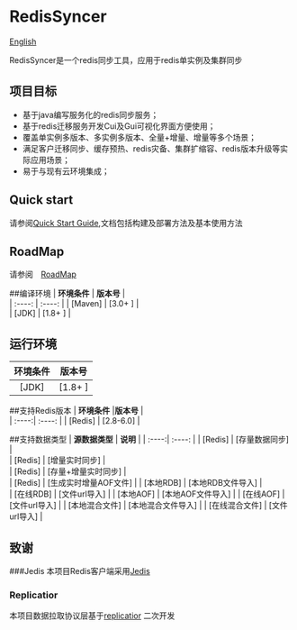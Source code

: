 # RedisSyncer
[English](README_en.md)

RedisSyncer是一个redis同步工具，应用于redis单实例及集群同步

## 项目目标

* 基于java编写服务化的redis同步服务；
* 基于redis迁移服务开发Cui及Gui可视化界面方便使用；
* 覆盖单实例多版本、多实例多版本、全量+增量、增量等多个场景；
* 满足客户迁移同步、缓存预热、redis灾备、集群扩缩容、redis版本升级等实际应用场景；
* 易于与现有云环境集成；

## Quick start

请参阅[Quick Start Guide](docs/quickstart.md),文档包括构建及部署方法及基本使用方法

## RoadMap

请参阅　[RoadMap](docs/roadmap.md)

##编译环境
|     **环境条件** |   **版本号**  |  
|      :----:     |     :----:   | 
|  \[Maven\]     |  \[3.0+ \]   |  
|  \[JDK\]       |  \[1.8+ \]   |

## 运行环境

|     **环境条件**    |    **版本号**    |  
|       :----:       |    :----:       | 
|  \[JDK\]          |    \[1.8+ \]    |  

##支持Redis版本
|     **环境条件**     |**版本号**  |  
| :----:| :----: |
|  \[Redis\]    |         \[2.8-6.0\]  |  

##支持数据类型
|     **源数据类型**          |       **说明**             |
| :----:| :----: |
|  \[Redis\]                |         \[存量数据同步\]    |  
|  \[Redis\]                |         \[增量实时同步\]    |  
|  \[Redis\]                |     \[存量+增量实时同步\]    |  
|  \[Redis\]                |     \[生成实时增量AOF文件\]  |
|  \[本地RDB\]                |     \[本地RDB文件导入\]    |  
|  \[在线RDB\]                |     \[文件url导入\]       | 
|  \[本地AOF\]                |     \[本地AOF文件导入\]    | 
|  \[在线AOF\]                |     \[文件url导入\]       | 
|  \[本地混合文件\]            |     \[本地混合文件导入\]    | 
|  \[在线混合文件\]            |     \[文件url导入\]        | 

[comment]: <> (##支持命令)




[comment]: <> (|  命令  |  命令  | 命令    | 命令    |)

[comment]: <> (| :----:| :----: | :----: | :----: |)

[comment]: <> (| APPEND     | BLPOP      | SADD        |)

[comment]: <> (| SET        | BRPOP      | SCARD       |)

[comment]: <> (| SETEX      | BRPOPLPUSH | SDIFFSTORE  |)

[comment]: <> (| SETNX      | 	LINSERT   | SINTERSTORE |)

[comment]: <> (| GETSET     | 	LPOP      |   SMOVE     |)

[comment]: <> (| SETBIT     | LPUSH      |    SPOP     |)

[comment]: <> (| SETRANGE   | LPUSHX     |    SREM     |)

[comment]: <> (| 	MSET     | LREM       | SUNIONSTORE |)

[comment]: <> (| MSETNX     | LSET       | 单元格 |)

[comment]: <> (| PSETEX     | LTRIM      | 单元格 |)

[comment]: <> (| 	INCR     | RPOP       | 单元格 |)

[comment]: <> (| INCRBY     | RPOPLPUSH  | 单元格 |)

[comment]: <> (|INCRBYFLOAT | RPUSH      | 单元格 |)

[comment]: <> (|    DECR    | RPUSHX     | 单元格 |)

[comment]: <> (| DECRBY     | 单元格      | 单元格 |)

## 致谢


###Jedis
本项目Redis客户端采用[Jedis](https://github.com/redis/jedis)
### Replicatior
本项目数据拉取协议层基于[replicatior](https://github.com/leonchen83/redis-replicator) 二次开发